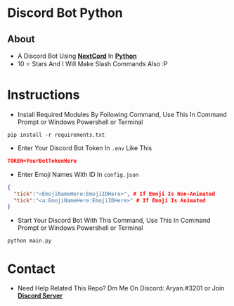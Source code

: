 # Discord Bot Python

## About
* A Discord Bot Using [**NextCord**](https://docs.nextcord.dev/en/stable) In [**Python**](https://python.org)
* 10 :star: Stars And I Will Make Slash Commands Also :P

# Instructions

* Install Required Modules By Following Command, Use This In Command Prompt or Windows Powershell or Terminal

```shell
pip install -r requirements.txt
```

* Enter Your Discord Bot Token In `.env` Like This

```json
TOKEN=YourBotTokenHere
```

* Enter Emoji Names With ID In `config.json`

```json
{
  "tick":"<EmojiNameHere:EmojiIDHere>", # If Emoji Is Non-Animated
  "tick":"<a:EmojiNameHere:EmojiIDHere>" # If Emoji Is Animated
}
```
* Start Your Discord Bot With This Command, Use This In Command Prompt or Windows Powershell or Terminal

```shell
python main.py
```

# Contact

* Need Help Related This Repo? Dm Me On Discord: Aryan.#3201 or Join [**Discord Server**](https://discord.com/invite/dyc)
